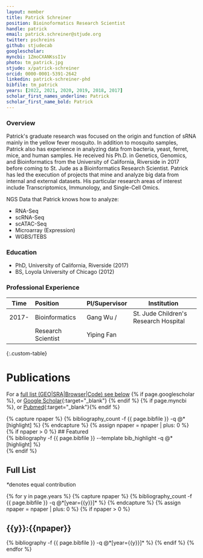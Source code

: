 ```yaml
---
layout: member
title: Patrick Schreiner
position: Bioinoformatics Research Scientist
handle: patrick
email: patrick.schreiner@stjude.org
twitter: pschreins
github: stjudecab
googlescholar:
myncbi: 1ZmoCXANKssI1v
photo: tm_patrick.jpg
stjude: x/patrick-schreiner
orcid: 0000-0001-5391-2642
linkedin: patrick-schreiner-phd
bibfile: tm_patrick
years: [2022, 2021, 2020, 2019, 2018, 2017]
scholar_first_names_underline: Patrick
scholar_first_name_bold: Patrick
---
```


### Overview
Patrick's graduate research was focused on the origin and function of sRNA mainly in the yellow fever mosquito.  In addition to mosquito samples, Patrick also has experience in analyzing data from bacteria, yeast, ferret, mice, and human samples. He received his Ph.D. in Genetics, Genomics, and Bioinformatics from the University of California, Riverside in 2017 before coming to St. Jude as a Bioinformatics Research Scientist.  Patrick has led the execution of projects that mine and analyze big data from internal and external datasets. His particular research areas of interest include Transcriptomics, Immunology, and Single-Cell Omics.

NGS Data that Patrick knows how to analyze:

- RNA-Seq
- scRNA-Seq
- scATAC-Seq
- Microarray (Expression)
- WGBS/TEBS

### Education
- PhD, University of California, Riverside (2017)
- BS, Loyola University of Chicago (2012)

### Professional Experience

Time        | Position                   | PI/Supervisor    | Institution                                   |
----------- | :-----------               | -----------      | -----------                                   |
2017-       | Bioinformatics	         | Gang Wu /        | St. Jude Children's Research Hospital         |
            | Research Scientist         | Yiping Fan       |                                               |
{:.custom-table}

<!--more-->

# Publications

For a [full list (GEO\|SRA\|Browser\|Code) see below](#full-list)
{% if page.googlescholar %}, or [Google Scholar](https://scholar.google.com/citations?user={{page.googlescholar}}){:target="_blank"}
{% endif %} {% if page.myncbi %}, or [Pubmed](https://www.ncbi.nlm.nih.gov/myncbi/{{page.myncbi}}/bibliography/public/){:target="_blank"}{% endif %}


<div class="row">
  {% capture npaper %}
    {% bibliography_count -f {{ page.bibfile }} -q @*[highlight] %}
  {% endcapture %}
  {% assign npaper = npaper | plus: 0 %}
  {% if npaper > 0 %}
## Featured

<div class="publications_highlight">
  {% bibliography -f {{ page.bibfile }} --template bib_highlight -q @*[highlight] %}
</div>
{% endif %}

</div>

## Full List

<nobr><em>*</em>denotes equal contribution</nobr>
<div class="publications">
{% for y in page.years %}
  {% capture npaper %}
    {% bibliography_count -f {{ page.bibfile }} -q @*[year={{y}}]* %}
  {% endcapture %}
  {% assign npaper = npaper | plus: 0 %}
  {% if npaper > 0 %}
  <h2 class="year">{{y}}:{{npaper}}</h2>
  {% bibliography -f {{ page.bibfile }} -q @*[year={{y}}]* %}
  {% endif %}
{% endfor %}
</div>
